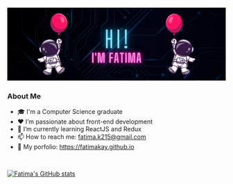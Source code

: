<p align="center">
  <img src="header.png" width=600/> 
</p>


### About Me
- :mortar_board:	I'm a Computer Science graduate
- :heart:	 I’m passionate about front-end development
- 🌱 I’m currently learning ReactJS and Redux
- 📫 How to reach me: fatima.k215@gmail.com
- 🚀 My porfolio: https://fatimakay.github.io  
<br>

[![Fatima's GitHub stats](https://github-readme-stats.vercel.app/api?username=fatimakay&hide=stars,issues&theme=omni)](https://github.com/anuraghazra/github-readme-stats)

<!---
fatimakay/fatimakay is a ✨ special ✨ repository because its `README.md` (this file) appears on your GitHub profile.
You can click the Preview link to take a look at your changes.
--->
